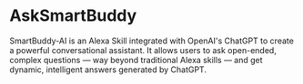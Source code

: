 # AskSmartBuddy
SmartBuddy-AI is an Alexa Skill integrated with OpenAI's ChatGPT to create a powerful conversational assistant. It allows users to ask open-ended, complex questions — way beyond traditional Alexa skills — and get dynamic, intelligent answers generated by ChatGPT.
